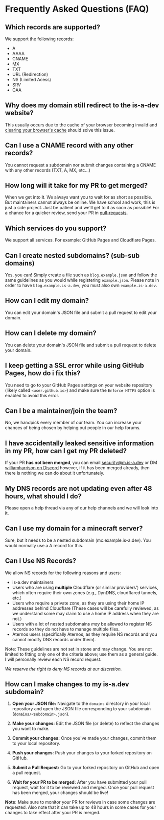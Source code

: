 # Frequently Asked Questions (FAQ)

## Which records are supported?
We support the following records:
- A
- AAAA
- CNAME
- MX
- TXT
- URL (Redirection)
- NS (Limited Acess)
- SRV
- CAA

## Why does my domain still redirect to the is-a-dev website?
This usually occurs due to the cache of your browser becoming invalid and [clearing your browser's cache](https://support.google.com/accounts/answer/32050) should solve this issue.

## Can I use a CNAME record with any other records?
You cannot request a subdomain nor submit changes containing a CNAME with any other records (TXT, A, MX, etc...)

## How long will it take for my PR to get merged?
When we get into it. We always want you to wait for as short as possible. But maintainers cannot always be online. We have school and work, this is just a side project. Just be patient and we'll get to it as soon as possible! For a chance for a quicker review, send your PR in [⁠pull-requests](https://discord.com/channels/830872854677422150/1130858271620726784).

## Which services do you support?
We support all services. For example: GitHub Pages and Cloudflare Pages.

## Can I create nested subdomains? (sub-sub domains)
Yes, you can! Simply create a file such as `blog.example.json` and follow the same guidelines as you would while registering `example.json`. Please note in order to have `blog.example.is-a.dev`, you must also own `example.is-a.dev`.

## How can I edit my domain?
You can edit your domain's JSON file and submit a pull request to edit your domain.

## How can I delete my domain?
You can delete your domain's JSON file and submit a pull request to delete your domain.

## I keep getting a SSL error while using GitHub Pages, how do i fix this?
You need to go to your GitHub Pages settings on your website repository (likely called `<user.github.io>`) and make sure the `Enforce HTTPS` option is enabled to avoid this error.

## Can I be a maintainer/join the team?
No, we handpick every member of our team. You can increase your chances of being chosen by helping out people in our help forums.

## I have accidentally leaked sensitive information in my PR, how can I get my PR deleted?
If your PR **has not been merged**, you can email [security@m.is-a.dev](mailto:security@m.is-a.dev) or DM [williamharrison on Discord](https://discord.com/users/853158265466257448) however, if it has been merged already, then there is nothing we can do about it unfortunately.

## My DNS records are not updating even after 48 hours, what should I do?
Please open a help thread via any of our help channels and we will look into it.

## Can I use my domain for a minecraft server?
Sure, but it needs to be a nested subdomain (mc.example.is-a.dev). You would normally use a A record for this.

## Can I Use NS Records?
We allow NS records for the following reasons and users:
  - is-a.dev maintainers
  - Users who are using **multiple** Cloudflare (or similar providers') services, which often require their own zones (e.g., DynDNS, cloudflared tunnels, etc.)
  - Users who require a private zone, as they are using their home IP addresses behind Cloudflare (These cases will be carefully reviewed, as we understand some may claim to use a home IP address when they are not.)
  - Users with a lot of nested subdomains *may* be allowed to register NS records so they do not have to manage multiple files.
  - Aternos users (specifically Aternos, as they require NS records and you cannot modify DNS records under them).
  
Note: These guidelines are not set in stone and may change. You are not limited to fitting only one of the criteria above; use them as a general guide. I will personally review each NS record request.

*We reserve the right to deny NS records at our discretion.*

## How can I make changes to my is-a.dev subdomain?

1. **Open your JSON file:** Navigate to the `domains` directory in your local repository and open the JSON file corresponding to your subdomain (`domains/<subdomain>.json`).

1. **Make your changes:** Edit the JSON file (or delete) to reflect the changes you want to make.

1. **Commit your changes:** Once you've made your changes, commit them to your local repository.

1. **Push your changes:** Push your changes to your forked repository on GitHub.

1. **Submit a Pull Request:** Go to your forked repository on GitHub and open a pull request.

1. **Wait for your PR to be merged:** After you have submitted your pull request, wait for it to be reviewed and merged. Once your pull request has been merged, your changes should be live!

**Note:** Make sure to monitor your PR for reviews in case some changes are requested. Also note that it can take up to 48 hours in some cases for your changes to take effect after your PR is merged.
